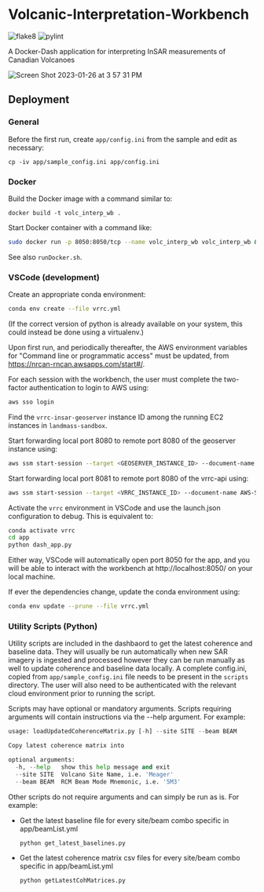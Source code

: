 # Volcanic-Interpretation-Workbench
![flake8](https://github.com/Volcano-Risk-Reduction-in-Canada/Volcanic-Interpretation-Workbench/actions/workflows/flake8.yml/badge.svg)
![pylint](https://github.com/Volcano-Risk-Reduction-in-Canada/Volcanic-Interpretation-Workbench/actions/workflows/pylint.yml/badge.svg)

A Docker-Dash application for interpreting InSAR measurements of Canadian Volcanoes

![Screen Shot 2023-01-26 at 3 57 31 PM](https://user-images.githubusercontent.com/7228960/214976899-a2b3e2c8-1187-43d8-bd5b-0bdad686b11b.png)

## Deployment

### General

Before the first run, create `app/config.ini` from the sample and edit as necessary:
```
cp -iv app/sample_config.ini app/config.ini
```

### Docker

Build the Docker image with a command similar to:
```
docker build -t volc_interp_wb .
```

Start Docker container with a command like:
```bash
sudo docker run -p 8050:8050/tcp --name volc_interp_wb volc_interp_wb &
```

See also `runDocker.sh`.

### VSCode (development)

Create an appropriate conda environment:
```bash
conda env create --file vrrc.yml
```
(If the correct version of python is already available on your system,
this could instead be done using a virtualenv.)

Upon first run, and periodically thereafter, the AWS environment variables for "Command line or programmatic access" must be updated, from https://nrcan-rncan.awsapps.com/start#/.

For each session with the workbench, the user must complete the two-factor authentication to login to AWS using:
```bash
aws sso login
```

Find the `vrrc-insar-geoserver` instance ID among the running EC2 instances in `landmass-sandbox`.

Start forwarding local port 8080 to remote port 8080 of the geoserver instance using:
```bash
aws ssm start-session --target <GEOSERVER_INSTANCE_ID> --document-name AWS-StartPortForwardingSession --parameters "portNumber"=["8080"],"localPortNumber"=["8080"]
```

Start forwarding local port 8081 to remote port 8080 of the vrrc-api using:
```bash
aws ssm start-session --target <VRRC_INSTANCE_ID> --document-name AWS-StartPortForwardingSessionToRemoteHost --parameters host=<VRRC_API_IP>,portNumber="80",localPortNumber="8081"
```

Activate the `vrrc` environment in VSCode and use the launch.json configuration to debug. This is equivalent to:
```bash
conda activate vrrc
cd app
python dash_app.py
```

Either way, VSCode will automatically open port 8050 for the app, and you will be able to interact with the workbench at http://localhost:8050/ on your local machine.

If ever the dependencies change, update the conda environment using:
```bash
conda env update --prune --file vrrc.yml
```

### Utility Scripts (Python)


Utility scripts are included in the dashbaord to get the latest coherence and baseline data. They will usually be run automatically when new SAR imagery is ingested and processed however they can be run manually as well to update coherence and baseline data locally. A complete config.ini, copied from `app/sample_config.ini` file needs to be present in the `scripts` directory. The user will also need to be authenticated with the relevant cloud environment prior to running the script. 

Scripts may have optional or mandatory arguments. Scripts requiring arguments will contain instructions via the --help argument. For example:

```python loadUpdatedCoherenceMatrix.py --help
usage: loadUpdatedCoherenceMatrix.py [-h] --site SITE --beam BEAM

Copy latest coherence matrix into

optional arguments:
  -h, --help   show this help message and exit
  --site SITE  Volcano Site Name, i.e. 'Meager'
  --beam BEAM  RCM Beam Mode Mnemonic, i.e. '5M3'
```
Other scripts do not require arguments and can simply be run as is. For example:

- Get the latest baseline file for every site/beam combo specific in app/beamList.yml

    `python get_latest_baselines.py`

- Get the latest coherence matrix csv files for every site/beam combo specific in app/beamList.yml

    `python getLatestCohMatrices.py`
